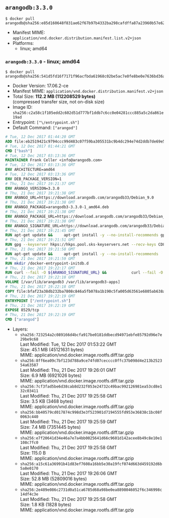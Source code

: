 ## `arangodb:3.3.0`

```console
$ docker pull arangodb@sha256:e85d160648f831ae62f67b97b4332ba298cafdffa87a23960b57e625770b93ea
```

-	Manifest MIME: `application/vnd.docker.distribution.manifest.list.v2+json`
-	Platforms:
	-	linux; amd64

### `arangodb:3.3.0` - linux; amd64

```console
$ docker pull arangodb@sha256:541d5fd16f7171f96acfbda61968c02be5ac7e0fe8be0e7636bd36add6e43a39
```

-	Docker Version: 17.06.2-ce
-	Manifest MIME: `application/vnd.docker.distribution.manifest.v2+json`
-	Total Size: **112.2 MB (112208529 bytes)**  
	(compressed transfer size, not on-disk size)
-	Image ID: `sha256:c2a58c1f105edd2c602d51d777bf1ddb7c6cc0e04281ccc885a5c2da861e19ad`
-	Entrypoint: `["\/entrypoint.sh"]`
-	Default Command: `["arangod"]`

```dockerfile
# Tue, 12 Dec 2017 01:44:20 GMT
ADD file:eb2519421c9794ccc99d483c07f59ba305531bc9b4dc294e74d2ddb7de69e52a in / 
# Tue, 12 Dec 2017 01:44:21 GMT
CMD ["bash"]
# Tue, 12 Dec 2017 03:13:36 GMT
MAINTAINER Frank Celler <info@arangodb.com>
# Tue, 12 Dec 2017 03:13:36 GMT
ENV ARCHITECTURE=amd64
# Tue, 12 Dec 2017 03:13:36 GMT
ENV DEB_PACKAGE_VERSION=1
# Thu, 21 Dec 2017 19:21:37 GMT
ENV ARANGO_VERSION=3.3.0
# Thu, 21 Dec 2017 19:21:38 GMT
ENV ARANGO_URL=https://download.arangodb.com/arangodb33/Debian_9.0
# Thu, 21 Dec 2017 19:21:38 GMT
ENV ARANGO_PACKAGE=arangodb3-3.3.0-1_amd64.deb
# Thu, 21 Dec 2017 19:21:38 GMT
ENV ARANGO_PACKAGE_URL=https://download.arangodb.com/arangodb33/Debian_9.0/amd64/arangodb3-3.3.0-1_amd64.deb
# Thu, 21 Dec 2017 19:21:38 GMT
ENV ARANGO_SIGNATURE_URL=https://download.arangodb.com/arangodb33/Debian_9.0/amd64/arangodb3-3.3.0-1_amd64.deb.asc
# Thu, 21 Dec 2017 19:21:45 GMT
RUN apt-get update &&     apt-get install -y --no-install-recommends gpg dirmngr     &&     rm -rf /var/lib/apt/lists/*
# Thu, 21 Dec 2017 19:21:51 GMT
RUN gpg --keyserver hkps://hkps.pool.sks-keyservers.net --recv-keys CD8CB0F1E0AD5B52E93F41E7EA93F5E56E751E9B
# Thu, 21 Dec 2017 19:21:58 GMT
RUN apt-get update &&     apt-get install -y --no-install-recommends         libjemalloc1         ca-certificates         pwgen         curl     &&     rm -rf /var/lib/apt/lists/*
# Thu, 21 Dec 2017 19:21:59 GMT
RUN mkdir /docker-entrypoint-initdb.d
# Thu, 21 Dec 2017 19:22:17 GMT
RUN curl --fail -O ${ARANGO_SIGNATURE_URL} &&           curl --fail -O ${ARANGO_PACKAGE_URL} &&             gpg --verify ${ARANGO_PACKAGE}.asc &&     (echo arangodb3 arangodb3/password password test | debconf-set-selections) &&     (echo arangodb3 arangodb3/password_again password test | debconf-set-selections) &&     DEBIAN_FRONTEND="noninteractive" dpkg -i ${ARANGO_PACKAGE} &&     rm -rf /var/lib/arangodb3/* &&     sed -ri         -e 's!127\.0\.0\.1!0.0.0.0!g'         -e 's!^(file\s*=).*!\1 -!'         -e 's!^#\s*uid\s*=.*!uid = arangodb!'         -e 's!^#\s*gid\s*=.*!gid = arangodb!'         /etc/arangodb3/arangod.conf     &&     rm -f ${ARANGO_PACKAGE}*
# Thu, 21 Dec 2017 19:22:18 GMT
VOLUME [/var/lib/arangodb3 /var/lib/arangodb3-apps]
# Thu, 21 Dec 2017 19:22:18 GMT
COPY file:bfaf23a38db232ba7808c846a5fb078a1b190c5fa005d63561e6805ab638afeb in /entrypoint.sh 
# Thu, 21 Dec 2017 19:22:19 GMT
ENTRYPOINT ["/entrypoint.sh"]
# Thu, 21 Dec 2017 19:22:19 GMT
EXPOSE 8529/tcp
# Thu, 21 Dec 2017 19:22:19 GMT
CMD ["arangod"]
```

-	Layers:
	-	`sha256:723254a2c089166d4bcfa917be0181ddbecd94971ebfe85792d96e7e29be9c68`  
		Last Modified: Tue, 12 Dec 2017 01:53:22 GMT  
		Size: 45.1 MB (45121631 bytes)  
		MIME: application/vnd.docker.image.rootfs.diff.tar.gzip
	-	`sha256:8ff6ea09c7bf123d788a9ce74fd07cecccc0ffc37b098d4e213b252354a63587`  
		Last Modified: Thu, 21 Dec 2017 19:26:01 GMT  
		Size: 6.9 MB (6921026 bytes)  
		MIME: application/vnd.docker.image.rootfs.diff.tar.gzip
	-	`sha256:7cf3fad5be6d38cab8d232f053e24732c49bac992126981ea53cd8e132c03411`  
		Last Modified: Thu, 21 Dec 2017 19:25:58 GMT  
		Size: 3.5 KB (3468 bytes)  
		MIME: application/vnd.docker.image.rootfs.diff.tar.gzip
	-	`sha256:bb40579cd017874c998d3e3f523901d7194555fd953e36838c1bc08f0063c440`  
		Last Modified: Thu, 21 Dec 2017 19:25:59 GMT  
		Size: 7.4 MB (7351445 bytes)  
		MIME: application/vnd.docker.image.rootfs.diff.tar.gzip
	-	`sha256:e7f20641d34e46a7e7a4bb0025641d66c9601d142acee8b49c8e10e1108c7fc0`  
		Last Modified: Thu, 21 Dec 2017 19:25:58 GMT  
		Size: 115.0 B  
		MIME: application/vnd.docker.image.rootfs.diff.tar.gzip
	-	`sha256:a15c61a36991b41d83ef7608a16bb5e30a19fcf074d663d459192d6b5a8e0170`  
		Last Modified: Thu, 21 Dec 2017 19:26:06 GMT  
		Size: 52.8 MB (52809016 bytes)  
		MIME: application/vnd.docker.image.rootfs.diff.tar.gzip
	-	`sha256:2e489e086c2731d0a51ca6785d68a98be0ea8898046052f6c346998c14df4c3e`  
		Last Modified: Thu, 21 Dec 2017 19:25:58 GMT  
		Size: 1.8 KB (1828 bytes)  
		MIME: application/vnd.docker.image.rootfs.diff.tar.gzip
